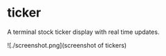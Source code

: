 # ticker

A terminal stock ticker display with real time updates.

![./screenshot.png](screenshot of tickers)
